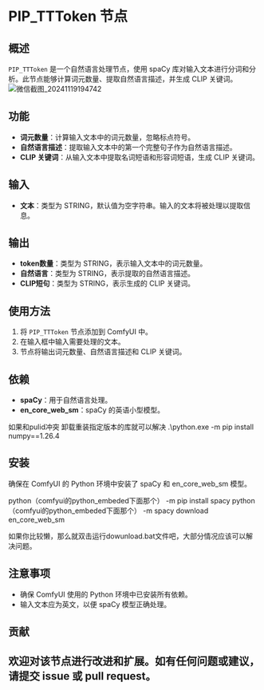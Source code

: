 # PIP_TTToken 节点
## 概述
`PIP_TTToken` 是一个自然语言处理节点，使用 spaCy 库对输入文本进行分词和分析。此节点能够计算词元数量、提取自然语言描述，并生成 CLIP 关键词。
![微信截图_20241119194742](https://github.com/user-attachments/assets/77da3ea6-600a-4c63-ba25-a2b4256a3eb8)

## 功能
- **词元数量**：计算输入文本中的词元数量，忽略标点符号。
- **自然语言描述**：提取输入文本中的第一个完整句子作为自然语言描述。
- **CLIP 关键词**：从输入文本中提取名词短语和形容词短语，生成 CLIP 关键词。

## 输入
- **文本**：类型为 STRING，默认值为空字符串。输入的文本将被处理以提取信息。

## 输出
- **token数量**：类型为 STRING，表示输入文本中的词元数量。
- **自然语言**：类型为 STRING，表示提取的自然语言描述。
- **CLIP短句**：类型为 STRING，表示生成的 CLIP 关键词。

## 使用方法
1. 将 `PIP_TTToken` 节点添加到 ComfyUI 中。
2. 在输入框中输入需要处理的文本。
3. 节点将输出词元数量、自然语言描述和 CLIP 关键词。

## 依赖
- **spaCy**：用于自然语言处理。
- **en_core_web_sm**：spaCy 的英语小型模型。

如果和pulid冲突
卸载重装指定版本的库就可以解决
.\python.exe -m pip install numpy==1.26.4

## 安装
确保在 ComfyUI 的 Python 环境中安装了 spaCy 和 en_core_web_sm 模型。

python（comfyui的python_embeded下面那个） -m pip install spacy
python（comfyui的python_embeded下面那个） -m spacy download en_core_web_sm

如果你比较懒，那么就双击运行dowunload.bat文件吧，大部分情况应该可以解决问题。

## 注意事项
- 确保 ComfyUI 使用的 Python 环境中已安装所有依赖。
- 输入文本应为英文，以便 spaCy 模型正确处理。

## 贡献
欢迎对该节点进行改进和扩展。如有任何问题或建议，请提交 issue 或 pull request。
---
